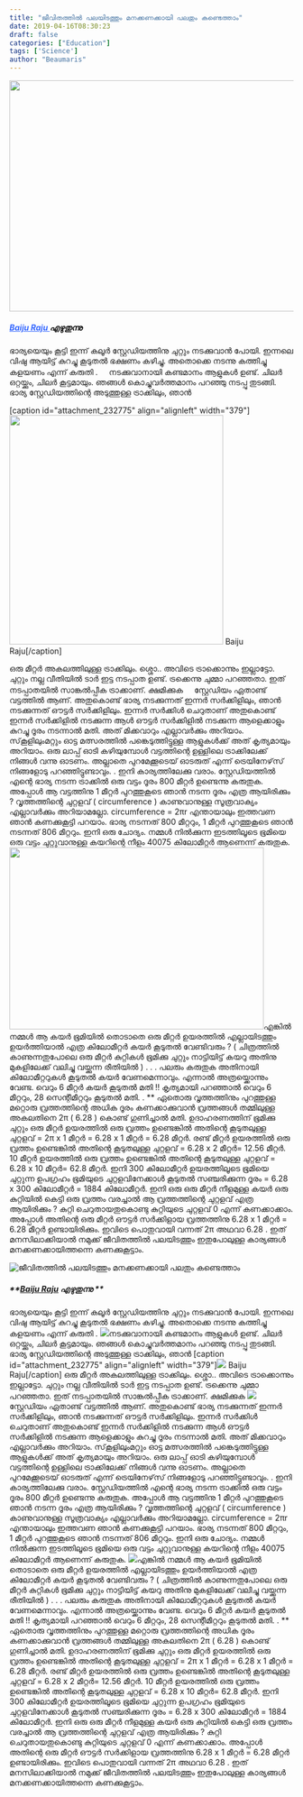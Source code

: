 ```yaml
---
title: "ജീവിതത്തിൽ പലയിടത്തും മനക്കണക്കായി പലതും കണ്ടെത്താം"
date: 2019-04-16T08:30:23
draft: false
categories: ["Education"]
tags: ['Science']
author: "Beaumaris"
---
```


<a href="https://wordpress-972788-3403151.cloudwaysapps.com/baijuaju-post/232772/jjjj-2-14" rel="attachment wp-att-232774"><img class="alignleft size-full wp-image-232774" src="https://cdn.boolokam.com/articles/2019/04/jjjj-2-13.jpg" alt="" width="784" height="410" /></a>
<h5 id="js_j3q" class="_7tae _14f3 _14f5 _5pbw _5vra" data-ft="{&quot;tn&quot;:&quot;C&quot;}"><strong><span class="fwn fcg" style="color: #3366ff;"><span class="fwb fcg" data-ft="{&quot;tn&quot;:&quot;;&quot;}"><a id="js_le9" style="color: #3366ff;" href="https://www.facebook.com/baijraj3d?__tn__=%2CdC-R-R&amp;eid=ARCzNtCRFFxXtikLdmTZvi64P8phyfZEgLC0V3Gu3KOEQoQjU6vZ5Xv14Ik6-RzYAkn6LYvj6pIZbPp6&amp;hc_ref=ARQai1icE1moQ8QbMkVKhFwdxlZqzXyO3NN5bAYoBh80xAQ_bxTcryKXoc2ZTLosDSg&amp;fref=nf" data-hovercard="/ajax/hovercard/user.php?id=1505959319&amp;extragetparams=%7B%22__tn__%22%3A%22%2CdC-R-R%22%2C%22eid%22%3A%22ARCzNtCRFFxXtikLdmTZvi64P8phyfZEgLC0V3Gu3KOEQoQjU6vZ5Xv14Ik6-RzYAkn6LYvj6pIZbPp6%22%2C%22hc_ref%22%3A%22ARQai1icE1moQ8QbMkVKhFwdxlZqzXyO3NN5bAYoBh80xAQ_bxTcryKXoc2ZTLosDSg%22%2C%22fref%22%3A%22nf%22%7D" data-hovercard-prefer-more-content-show="1" data-hovercard-referer="ARQai1icE1moQ8QbMkVKhFwdxlZqzXyO3NN5bAYoBh80xAQ_bxTcryKXoc2ZTLosDSg" aria-describedby="u_101_1" aria-owns="js_le8">Baiju Raju </a><span style="color: #000000;">എഴുതുന്നു </span></span></span></strong></h5>
ഭാര്യയെയും കൂട്ടി ഇന്ന് കലൂർ സ്റ്റേഡിയത്തിനു ചുറ്റും നടക്കുവാൻ പോയി. ഇന്നലെ വിഷു ആയിട്ട് കുറച്ചു കൂടുതൽ ഭക്ഷണം കഴിച്ചു. അതൊക്കെ നടന്നു കത്തിച്ചു കളയണം എന്ന് കരുതി . <span class="_47e3 _5mfr" title="smile emoticon"><img class="img" role="presentation" src="https://static.xx.fbcdn.net/images/emoji.php/v9/t4c/1/16/1f642.png" alt="" width="16" height="16" /></span>നടക്കുവാനായി കണ്ടമാനം ആളുകൾ ഉണ്ട്. ചിലർ ഒറ്റയ്ക്കും, ചിലർ കൂട്ടമായും.
ഞങ്ങൾ കൊച്ചുവർത്തമാനം പറഞ്ഞു നടപ്പു തുടങ്ങി. ഭാര്യ സ്റ്റേഡിയത്തിന്റെ അടുത്തുള്ള ട്രാക്കിലും, ഞാൻ

[caption id="attachment_232775" align="alignleft" width="379"]<a href="https://wordpress-972788-3403151.cloudwaysapps.com/baijuaju-post/232772/baju-2" rel="attachment wp-att-232775"><img class="size-full wp-image-232775" src="https://cdn.boolokam.com/articles/2019/04/baju-1.jpg" alt="" width="379" height="407" /></a> Baiju Raju[/caption]

ഒരു മീറ്റർ അകലത്തിലുള്ള ട്രാക്കിലും.
ശ്ശൊ.. അവിടെ ട്രാക്കൊന്നും ഇല്ലാട്ടോ. ചുറ്റും നല്ല വീതിയിൽ ടാർ ഇട്ട നടപ്പാത ഉണ്ട്. ട്രക്കെന്നു ചുമ്മാ പറഞ്ഞതാ. ഇത് നടപ്പാതയിൽ സാങ്കൽപ്പീക ട്രാക്കാണ്. ക്ഷമിക്കുക <span class="_47e3 _5mfr" title="smile emoticon"><img class="img" role="presentation" src="https://static.xx.fbcdn.net/images/emoji.php/v9/t4c/1/16/1f642.png" alt="" width="16" height="16" /></span>സ്റ്റേഡിയം ഏതാണ്ട് വട്ടത്തിൽ ആണ്. അതുകൊണ്ട് ഭാര്യ നടക്കുന്നത് ഇന്നർ സർക്കിളിലും, ഞാൻ നടക്കുന്നത് ഔട്ടർ സർക്കിളിലും.
ഇന്നർ സർക്കിൾ ചെറുതാണ് അതുകൊണ്ട് ഇന്നർ സർക്കിളിൽ നടക്കുന്ന ആൾ ഔട്ടർ സർക്കിളിൽ നടക്കുന്ന ആളെക്കാളും കുറച്ചു ദൂരം നടന്നാൽ മതി. അത് മിക്കവാറും എല്ലാവർക്കും അറിയാം.
സ്‌കൂളിലുംമറ്റും ഓട്ട മത്സരത്തിൽ പങ്കെടുത്തിട്ടുള്ള ആളുകൾക്ക് അത് കൃത്യമായും അറിയാം. ഒരു ലാപ്പ് ഓടി കഴിയുമ്പോൾ വട്ടത്തിന്റെ ഉള്ളിലെ ട്രാക്കിലേക്ക് നിങ്ങൾ വന്നു ഓടണം. അല്ലാതെ പുറമേക്കൂടെയ് ഓടരുത് എന്ന് ട്രെയിനേഴ്‌സ് നിങ്ങളോടു പറഞ്ഞിട്ടുണ്ടാവും.
.
ഇനി കാര്യത്തിലേക്കു വരാം.
സ്റ്റേഡിയത്തിൽ എന്റെ ഭാര്യ നടന്ന ട്രാക്കിൽ ഒരു വട്ടം ദൂരം 800 മീറ്റർ ഉണ്ടെന്നു കരുതുക. അപ്പോൾ ആ വട്ടത്തിനു 1 മീറ്റർ പുറത്തുകൂടെ ഞാൻ നടന്ന ദൂരം എത്ര ആയിരിക്കും ?
വൃത്തത്തിന്റെ ചുറ്റളവ് ( circumference ) കാണുവാനുള്ള സൂത്രവാക്യം എല്ലാവർക്കും അറിയാമല്ലോ. circumference = 2πr
എന്തായാലും ഇത്തവണ ഞാൻ കണക്കുകൂട്ടി പറയാം.
ഭാര്യ നടന്നത് 800 മീറ്ററും, 1 മീറ്റർ പുറത്തുകൂടെ ഞാൻ നടന്നത് 806 മീറ്ററും.
ഇനി ഒരു ചോദ്യം.
നമ്മൾ നിൽക്കുന്ന ഇടത്തിലൂടെ ഭൂമിയെ ഒരു വട്ടം ചുറ്റുവാനുള്ള കയറിന്റെ നീളം 40075 കിലോമീറ്റർ ആണെന്ന് കരുതുക.
<a href="https://wordpress-972788-3403151.cloudwaysapps.com/baijuaju-post/232772/untitled-1" rel="attachment wp-att-232773"><img class="alignleft wp-image-232773" src="https://cdn.boolokam.com/articles/2019/04/Untitled-1.jpg" alt="" width="451" height="323" /></a>എങ്കിൽ നമ്മൾ ആ കയർ ഭൂമിയിൽ തൊടാതെ ഒരു മീറ്റർ ഉയരത്തിൽ എല്ലായിടത്തും ഉയർത്തിയാൽ എത്ര കിലോമീറ്റർ കയർ കൂടുതൽ വേണ്ടിവരും ?
( ചിത്രത്തിൽ കാണുന്നതുപോലെ ഒരു മീറ്റർ കുറ്റികൾ ഭൂമിക്കു ചുറ്റും നാട്ടിയിട്ട് കയറു അതിനു മുകളിലേക്ക് വലിച്ചു വയ്ക്കുന്ന രീതിയിൽ )
.
.
.
പലരും കരുതുക അതിനായി കിലോമീറ്ററുകൾ കൂടുതൽ കയർ വേണമെന്നാവും. എന്നാൽ അത്രയ്ക്കൊന്നും വേണ്ട. വെറും 6 മീറ്റർ കയർ കൂടുതൽ മതി !!
കൃത്യമായി പറഞ്ഞാൽ വെറും 6 മീറ്ററും, 28 സെന്റീമീറ്ററും കൂടുതൽ മതി.
.
** ഏതൊരു വൃത്തത്തിനും പുറത്തുള്ള മറ്റൊരു വ്രത്തത്തിന്റെ അധിക ദൂരം കണക്കാക്കുവാൻ വ്രത്തങ്ങൾ തമ്മിലുള്ള അകലതിനെ 2π ( 6.28 ) കൊണ്ട് ഗുണിച്ചാൽ മതി.
ഉദാഹരണത്തിന് ഭൂമിക്കു ചുറ്റും ഒരു മീറ്റർ ഉയരത്തിൽ ഒരു വ്രത്തം ഉണ്ടെങ്കിൽ അതിന്റെ കൂടുതലുള്ള ചുറ്റളവ് = 2π x 1 മീറ്റർ = 6.28 x 1 മീറ്റർ = 6.28 മീറ്റർ.
രണ്ട് മീറ്റർ ഉയരത്തിൽ ഒരു വ്രത്തം ഉണ്ടെങ്കിൽ അതിന്റെ കൂടുതലുള്ള ചുറ്റളവ് = 6.28 x 2 മീറ്റർ= 12.56 മീറ്റർ.
10 മീറ്റർ ഉയരത്തിൽ ഒരു വ്രത്തം ഉണ്ടെങ്കിൽ അതിന്റെ കൂടുതലുള്ള ചുറ്റളവ് = 6.28 x 10 മീറ്റർ= 62.8 മീറ്റർ.
ഇനി 300 കിലോമീറ്റർ ഉയരത്തിലൂടെ ഭൂമിയെ ചുറ്റുന്ന ഉപഗ്രഹം ഭൂമിയുടെ ചുറ്റളവിനേക്കാൾ കൂടുതൽ സഞ്ചരിക്കുന്ന ദൂരം = 6.28 x 300 കിലോമീറ്റർ = 1884 കിലോമീറ്റർ.
ഇനി ഒരു ഒരു മീറ്റർ നീളമുള്ള കയർ ഒരു കുറ്റിയിൽ കെട്ടി ഒരു വ്രത്തം വരച്ചാൽ ആ വ്രത്തത്തിന്റെ ചുറ്റളവ് എത്ര ആയിരിക്കും ?
കുറ്റി ചെറുതായതുകൊണ്ടു കുറ്റിയുടെ ചുറ്റളവ് 0 എന്ന് കണക്കാക്കാം. അപ്പോൾ അതിന്റെ ഒരു മീറ്റർ ഔട്ടർ സർക്കിളായ
വ്രത്തത്തിനു 6.28 x 1 മീറ്റർ = 6.28 മീറ്റർ ഉണ്ടായിരിക്കും.
ഇവിടെ പൊതുവായി വന്നത് 2π അഥവാ 6.28 .
ഇത് മനസിലാക്കിയാൽ നമുക്ക് ജീവിതത്തിൽ പലയിടത്തും ഇതുപോലുള്ള കാര്യങ്ങൾ മനക്കണക്കായിത്തന്നെ കണക്കുകൂട്ടാം.


![ജീവിതത്തിൽ പലയിടത്തും മനക്കണക്കായി പലതും കണ്ടെത്താം](https://cdn.boolokam.com/articles/2019/04/jjjj-2-13.jpg)[](https://wordpress-972788-3403151.cloudwaysapps.com/baijuaju-post/232772/jjjj-2-14)

##### **[Baiju Raju](https://www.facebook.com/baijraj3d?__tn__=%2CdC-R-R&eid=ARCzNtCRFFxXtikLdmTZvi64P8phyfZEgLC0V3Gu3KOEQoQjU6vZ5Xv14Ik6-RzYAkn6LYvj6pIZbPp6&hc_ref=ARQai1icE1moQ8QbMkVKhFwdxlZqzXyO3NN5bAYoBh80xAQ_bxTcryKXoc2ZTLosDSg&fref=nf) എഴുതുന്നു **

ഭാര്യയെയും കൂട്ടി ഇന്ന് കലൂർ സ്റ്റേഡിയത്തിനു ചുറ്റും നടക്കുവാൻ പോയി. ഇന്നലെ വിഷു ആയിട്ട് കുറച്ചു കൂടുതൽ ഭക്ഷണം കഴിച്ചു. അതൊക്കെ നടന്നു കത്തിച്ചു കളയണം എന്ന് കരുതി . ![](https://static.xx.fbcdn.net/images/emoji.php/v9/t4c/1/16/1f642.png)നടക്കുവാനായി കണ്ടമാനം ആളുകൾ ഉണ്ട്. ചിലർ ഒറ്റയ്ക്കും, ചിലർ കൂട്ടമായും. ഞങ്ങൾ കൊച്ചുവർത്തമാനം പറഞ്ഞു നടപ്പു തുടങ്ങി. ഭാര്യ സ്റ്റേഡിയത്തിന്റെ അടുത്തുള്ള ട്രാക്കിലും, ഞാൻ [caption id="attachment_232775" align="alignleft" width="379"][![](https://cdn.boolokam.com/articles/2019/04/baju-1.jpg)](https://wordpress-972788-3403151.cloudwaysapps.com/baijuaju-post/232772/baju-2) Baiju Raju[/caption] ഒരു മീറ്റർ അകലത്തിലുള്ള ട്രാക്കിലും. ശ്ശൊ.. അവിടെ ട്രാക്കൊന്നും ഇല്ലാട്ടോ. ചുറ്റും നല്ല വീതിയിൽ ടാർ ഇട്ട നടപ്പാത ഉണ്ട്. ട്രക്കെന്നു ചുമ്മാ പറഞ്ഞതാ. ഇത് നടപ്പാതയിൽ സാങ്കൽപ്പീക ട്രാക്കാണ്. ക്ഷമിക്കുക ![](https://static.xx.fbcdn.net/images/emoji.php/v9/t4c/1/16/1f642.png)സ്റ്റേഡിയം ഏതാണ്ട് വട്ടത്തിൽ ആണ്. അതുകൊണ്ട് ഭാര്യ നടക്കുന്നത് ഇന്നർ സർക്കിളിലും, ഞാൻ നടക്കുന്നത് ഔട്ടർ സർക്കിളിലും. ഇന്നർ സർക്കിൾ ചെറുതാണ് അതുകൊണ്ട് ഇന്നർ സർക്കിളിൽ നടക്കുന്ന ആൾ ഔട്ടർ സർക്കിളിൽ നടക്കുന്ന ആളെക്കാളും കുറച്ചു ദൂരം നടന്നാൽ മതി. അത് മിക്കവാറും എല്ലാവർക്കും അറിയാം. സ്‌കൂളിലുംമറ്റും ഓട്ട മത്സരത്തിൽ പങ്കെടുത്തിട്ടുള്ള ആളുകൾക്ക് അത് കൃത്യമായും അറിയാം. ഒരു ലാപ്പ് ഓടി കഴിയുമ്പോൾ വട്ടത്തിന്റെ ഉള്ളിലെ ട്രാക്കിലേക്ക് നിങ്ങൾ വന്നു ഓടണം. അല്ലാതെ പുറമേക്കൂടെയ് ഓടരുത് എന്ന് ട്രെയിനേഴ്‌സ് നിങ്ങളോടു പറഞ്ഞിട്ടുണ്ടാവും. . ഇനി കാര്യത്തിലേക്കു വരാം. സ്റ്റേഡിയത്തിൽ എന്റെ ഭാര്യ നടന്ന ട്രാക്കിൽ ഒരു വട്ടം ദൂരം 800 മീറ്റർ ഉണ്ടെന്നു കരുതുക. അപ്പോൾ ആ വട്ടത്തിനു 1 മീറ്റർ പുറത്തുകൂടെ ഞാൻ നടന്ന ദൂരം എത്ര ആയിരിക്കും ? വൃത്തത്തിന്റെ ചുറ്റളവ് ( circumference ) കാണുവാനുള്ള സൂത്രവാക്യം എല്ലാവർക്കും അറിയാമല്ലോ. circumference = 2πr എന്തായാലും ഇത്തവണ ഞാൻ കണക്കുകൂട്ടി പറയാം. ഭാര്യ നടന്നത് 800 മീറ്ററും, 1 മീറ്റർ പുറത്തുകൂടെ ഞാൻ നടന്നത് 806 മീറ്ററും. ഇനി ഒരു ചോദ്യം. നമ്മൾ നിൽക്കുന്ന ഇടത്തിലൂടെ ഭൂമിയെ ഒരു വട്ടം ചുറ്റുവാനുള്ള കയറിന്റെ നീളം 40075 കിലോമീറ്റർ ആണെന്ന് കരുതുക. [![](https://cdn.boolokam.com/articles/2019/04/Untitled-1.jpg)](https://wordpress-972788-3403151.cloudwaysapps.com/baijuaju-post/232772/untitled-1)എങ്കിൽ നമ്മൾ ആ കയർ ഭൂമിയിൽ തൊടാതെ ഒരു മീറ്റർ ഉയരത്തിൽ എല്ലായിടത്തും ഉയർത്തിയാൽ എത്ര കിലോമീറ്റർ കയർ കൂടുതൽ വേണ്ടിവരും ? ( ചിത്രത്തിൽ കാണുന്നതുപോലെ ഒരു മീറ്റർ കുറ്റികൾ ഭൂമിക്കു ചുറ്റും നാട്ടിയിട്ട് കയറു അതിനു മുകളിലേക്ക് വലിച്ചു വയ്ക്കുന്ന രീതിയിൽ ) . . . പലരും കരുതുക അതിനായി കിലോമീറ്ററുകൾ കൂടുതൽ കയർ വേണമെന്നാവും. എന്നാൽ അത്രയ്ക്കൊന്നും വേണ്ട. വെറും 6 മീറ്റർ കയർ കൂടുതൽ മതി !! കൃത്യമായി പറഞ്ഞാൽ വെറും 6 മീറ്ററും, 28 സെന്റീമീറ്ററും കൂടുതൽ മതി. . ** ഏതൊരു വൃത്തത്തിനും പുറത്തുള്ള മറ്റൊരു വ്രത്തത്തിന്റെ അധിക ദൂരം കണക്കാക്കുവാൻ വ്രത്തങ്ങൾ തമ്മിലുള്ള അകലതിനെ 2π ( 6.28 ) കൊണ്ട് ഗുണിച്ചാൽ മതി. ഉദാഹരണത്തിന് ഭൂമിക്കു ചുറ്റും ഒരു മീറ്റർ ഉയരത്തിൽ ഒരു വ്രത്തം ഉണ്ടെങ്കിൽ അതിന്റെ കൂടുതലുള്ള ചുറ്റളവ് = 2π x 1 മീറ്റർ = 6.28 x 1 മീറ്റർ = 6.28 മീറ്റർ. രണ്ട് മീറ്റർ ഉയരത്തിൽ ഒരു വ്രത്തം ഉണ്ടെങ്കിൽ അതിന്റെ കൂടുതലുള്ള ചുറ്റളവ് = 6.28 x 2 മീറ്റർ= 12.56 മീറ്റർ. 10 മീറ്റർ ഉയരത്തിൽ ഒരു വ്രത്തം ഉണ്ടെങ്കിൽ അതിന്റെ കൂടുതലുള്ള ചുറ്റളവ് = 6.28 x 10 മീറ്റർ= 62.8 മീറ്റർ. ഇനി 300 കിലോമീറ്റർ ഉയരത്തിലൂടെ ഭൂമിയെ ചുറ്റുന്ന ഉപഗ്രഹം ഭൂമിയുടെ ചുറ്റളവിനേക്കാൾ കൂടുതൽ സഞ്ചരിക്കുന്ന ദൂരം = 6.28 x 300 കിലോമീറ്റർ = 1884 കിലോമീറ്റർ. ഇനി ഒരു ഒരു മീറ്റർ നീളമുള്ള കയർ ഒരു കുറ്റിയിൽ കെട്ടി ഒരു വ്രത്തം വരച്ചാൽ ആ വ്രത്തത്തിന്റെ ചുറ്റളവ് എത്ര ആയിരിക്കും ? കുറ്റി ചെറുതായതുകൊണ്ടു കുറ്റിയുടെ ചുറ്റളവ് 0 എന്ന് കണക്കാക്കാം. അപ്പോൾ അതിന്റെ ഒരു മീറ്റർ ഔട്ടർ സർക്കിളായ വ്രത്തത്തിനു 6.28 x 1 മീറ്റർ = 6.28 മീറ്റർ ഉണ്ടായിരിക്കും. ഇവിടെ പൊതുവായി വന്നത് 2π അഥവാ 6.28 . ഇത് മനസിലാക്കിയാൽ നമുക്ക് ജീവിതത്തിൽ പലയിടത്തും ഇതുപോലുള്ള കാര്യങ്ങൾ മനക്കണക്കായിത്തന്നെ കണക്കുകൂട്ടാം.

